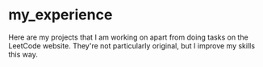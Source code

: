 # my_experience

Here are my projects that I am working on apart from doing tasks on the LeetCode website. They're not particularly original, but I improve my skills this way.
